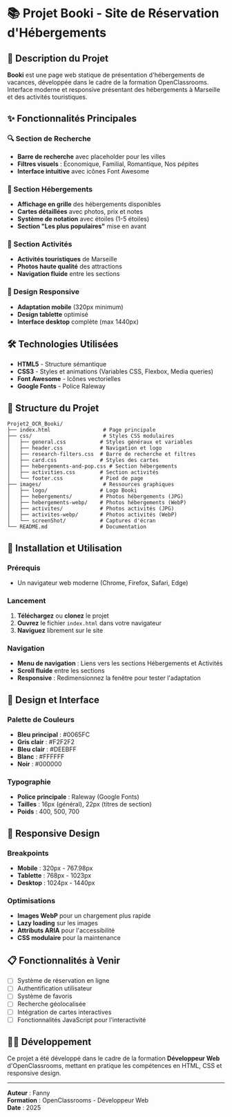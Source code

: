 # 📚 Projet Booki - Site de Réservation d'Hébergements

## 🎯 Description du Projet

**Booki** est une page web statique de présentation d'hébergements de vacances, développée dans le cadre de la formation OpenClassrooms. Interface moderne et responsive présentant des hébergements à Marseille et des activités touristiques.

## ✨ Fonctionnalités Principales

### 🔍 Section de Recherche

- **Barre de recherche** avec placeholder pour les villes
- **Filtres visuels** : Économique, Familial, Romantique, Nos pépites
- **Interface intuitive** avec icônes Font Awesome

### 🏨 Section Hébergements

- **Affichage en grille** des hébergements disponibles
- **Cartes détaillées** avec photos, prix et notes
- **Système de notation** avec étoiles (1-5 étoiles)
- **Section "Les plus populaires"** mise en avant

### 🎯 Section Activités

- **Activités touristiques** de Marseille
- **Photos haute qualité** des attractions
- **Navigation fluide** entre les sections

### 📱 Design Responsive

- **Adaptation mobile** (320px minimum)
- **Design tablette** optimisé
- **Interface desktop** complète (max 1440px)

## 🛠️ Technologies Utilisées

- **HTML5** - Structure sémantique
- **CSS3** - Styles et animations (Variables CSS, Flexbox, Media queries)
- **Font Awesome** - Icônes vectorielles
- **Google Fonts** - Police Raleway

## 📁 Structure du Projet

```
Projet2_OCR_Booki/
├── index.html                 # Page principale
├── css/                       # Styles CSS modulaires
│   ├── general.css           # Styles généraux et variables
│   ├── header.css            # Navigation et logo
│   ├── research-filters.css  # Barre de recherche et filtres
│   ├── card.css              # Styles des cartes
│   ├── hebergements-and-pop.css # Section hébergements
│   ├── activities.css        # Section activités
│   └── footer.css            # Pied de page
├── images/                    # Ressources graphiques
│   ├── logo/                 # Logo Booki
│   ├── hebergements/         # Photos hébergements (JPG)
│   ├── hebergements-webp/    # Photos hébergements (WebP)
│   ├── activites/            # Photos activités (JPG)
│   ├── activites-webp/       # Photos activités (WebP)
│   └── screenShot/           # Captures d'écran
└── README.md                 # Documentation
```

## 🚀 Installation et Utilisation

### Prérequis

- Un navigateur web moderne (Chrome, Firefox, Safari, Edge)

### Lancement

1. **Téléchargez** ou **clonez** le projet
2. **Ouvrez** le fichier `index.html` dans votre navigateur
3. **Naviguez** librement sur le site

### Navigation

- **Menu de navigation** : Liens vers les sections Hébergements et Activités
- **Scroll fluide** entre les sections
- **Responsive** : Redimensionnez la fenêtre pour tester l'adaptation

## 🎨 Design et Interface

### Palette de Couleurs

- **Bleu principal** : #0065FC
- **Gris clair** : #F2F2F2
- **Bleu clair** : #DEEBFF
- **Blanc** : #FFFFFF
- **Noir** : #000000

### Typographie

- **Police principale** : Raleway (Google Fonts)
- **Tailles** : 16px (général), 22px (titres de section)
- **Poids** : 400, 500, 700

## 📱 Responsive Design

### Breakpoints

- **Mobile** : 320px - 767.98px
- **Tablette** : 768px - 1023px
- **Desktop** : 1024px - 1440px

### Optimisations

- **Images WebP** pour un chargement plus rapide
- **Lazy loading** sur les images
- **Attributs ARIA** pour l'accessibilité
- **CSS modulaire** pour la maintenance

## 📋 Fonctionnalités à Venir

- [ ] Système de réservation en ligne
- [ ] Authentification utilisateur
- [ ] Système de favoris
- [ ] Recherche géolocalisée
- [ ] Intégration de cartes interactives
- [ ] Fonctionnalités JavaScript pour l'interactivité

## 👨‍💻 Développement

Ce projet a été développé dans le cadre de la formation **Développeur Web** d'OpenClassrooms, mettant en pratique les compétences en HTML, CSS et responsive design.

---

**Auteur** : Fanny  
**Formation** : OpenClassrooms - Développeur Web  
**Date** : 2025
